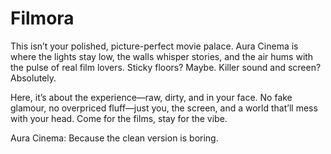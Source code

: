 # Filmora
This isn’t your polished, picture-perfect movie palace. Aura Cinema is where the lights stay low, the walls whisper stories, and the air hums with the pulse of real film lovers. Sticky floors? Maybe. Killer sound and screen? Absolutely.

Here, it’s about the experience—raw, dirty, and in your face. No fake glamour, no overpriced fluff—just you, the screen, and a world that’ll mess with your head. Come for the films, stay for the vibe.

Aura Cinema: Because the clean version is boring.
